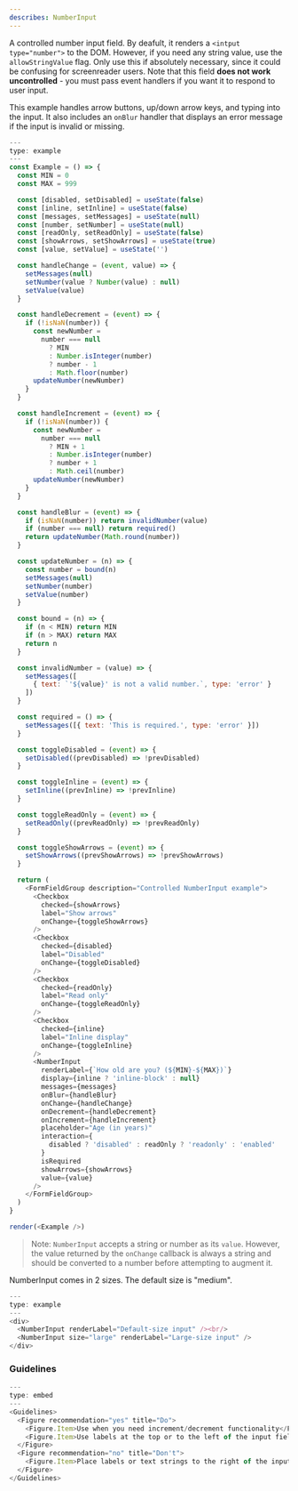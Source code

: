 ```yaml
---
describes: NumberInput
---
```


A controlled number input field.
By deafult, it renders a `<intput type="number">` to the DOM. However, if you need any string value, use the `allowStringValue` flag. Only use this if absolutely necessary, since it could be confusing for screenreader users.
Note that this field **does not work
uncontrolled** - you must pass event handlers if you want it to respond to
user input.

This example handles arrow buttons, up/down arrow keys, and typing into
the input. It also includes an `onBlur` handler that displays an error message
if the input is invalid or missing.

```js
---
type: example
---
const Example = () => {
  const MIN = 0
  const MAX = 999

  const [disabled, setDisabled] = useState(false)
  const [inline, setInline] = useState(false)
  const [messages, setMessages] = useState(null)
  const [number, setNumber] = useState(null)
  const [readOnly, setReadOnly] = useState(false)
  const [showArrows, setShowArrows] = useState(true)
  const [value, setValue] = useState('')

  const handleChange = (event, value) => {
    setMessages(null)
    setNumber(value ? Number(value) : null)
    setValue(value)
  }

  const handleDecrement = (event) => {
    if (!isNaN(number)) {
      const newNumber =
        number === null
          ? MIN
          : Number.isInteger(number)
          ? number - 1
          : Math.floor(number)
      updateNumber(newNumber)
    }
  }

  const handleIncrement = (event) => {
    if (!isNaN(number)) {
      const newNumber =
        number === null
          ? MIN + 1
          : Number.isInteger(number)
          ? number + 1
          : Math.ceil(number)
      updateNumber(newNumber)
    }
  }

  const handleBlur = (event) => {
    if (isNaN(number)) return invalidNumber(value)
    if (number === null) return required()
    return updateNumber(Math.round(number))
  }

  const updateNumber = (n) => {
    const number = bound(n)
    setMessages(null)
    setNumber(number)
    setValue(number)
  }

  const bound = (n) => {
    if (n < MIN) return MIN
    if (n > MAX) return MAX
    return n
  }

  const invalidNumber = (value) => {
    setMessages([
      { text: `'${value}' is not a valid number.`, type: 'error' }
    ])
  }

  const required = () => {
    setMessages([{ text: 'This is required.', type: 'error' }])
  }

  const toggleDisabled = (event) => {
    setDisabled((prevDisabled) => !prevDisabled)
  }

  const toggleInline = (event) => {
    setInline((prevInline) => !prevInline)
  }

  const toggleReadOnly = (event) => {
    setReadOnly((prevReadOnly) => !prevReadOnly)
  }

  const toggleShowArrows = (event) => {
    setShowArrows((prevShowArrows) => !prevShowArrows)
  }

  return (
    <FormFieldGroup description="Controlled NumberInput example">
      <Checkbox
        checked={showArrows}
        label="Show arrows"
        onChange={toggleShowArrows}
      />
      <Checkbox
        checked={disabled}
        label="Disabled"
        onChange={toggleDisabled}
      />
      <Checkbox
        checked={readOnly}
        label="Read only"
        onChange={toggleReadOnly}
      />
      <Checkbox
        checked={inline}
        label="Inline display"
        onChange={toggleInline}
      />
      <NumberInput
        renderLabel={`How old are you? (${MIN}-${MAX})`}
        display={inline ? 'inline-block' : null}
        messages={messages}
        onBlur={handleBlur}
        onChange={handleChange}
        onDecrement={handleDecrement}
        onIncrement={handleIncrement}
        placeholder="Age (in years)"
        interaction={
          disabled ? 'disabled' : readOnly ? 'readonly' : 'enabled'
        }
        isRequired
        showArrows={showArrows}
        value={value}
      />
    </FormFieldGroup>
  )
}

render(<Example />)
```

> Note: `NumberInput` accepts a string or number as its `value`. However, the value returned by the `onChange` callback is always a string and should be converted to a number before attempting to augment it.

NumberInput comes in 2 sizes. The default size is "medium".

```js
---
type: example
---
<div>
  <NumberInput renderLabel="Default-size input" /><br/>
  <NumberInput size="large" renderLabel="Large-size input" />
</div>
```

### Guidelines

```js
---
type: embed
---
<Guidelines>
  <Figure recommendation="yes" title="Do">
    <Figure.Item>Use when you need increment/decrement functionality</Figure.Item>
    <Figure.Item>Use labels at the top or to the left of the input field</Figure.Item>
  </Figure>
  <Figure recommendation="no" title="Don't">
    <Figure.Item>Place labels or text strings to the right of the input field</Figure.Item>
  </Figure>
</Guidelines>
```
